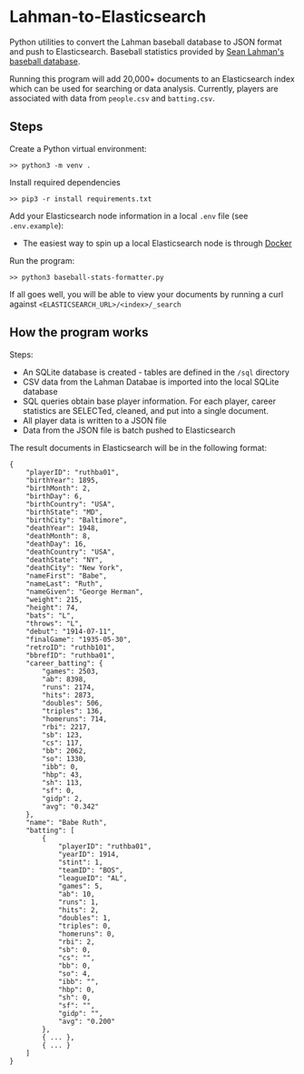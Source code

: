 # Lahman-to-Elasticsearch

Python utilities to convert the Lahman baseball database to JSON format and push to Elasticsearch. Baseball statistics provided by [Sean Lahman's baseball database](http://www.seanlahman.com/baseball-archive/statistics/).

Running this program will add 20,000+ documents to an Elasticsearch index which can be used for searching or data analysis. Currently, players are associated with data from `people.csv` and `batting.csv`. 

## Steps
Create a Python virtual environment:
```
>> python3 -m venv .
```

Install required dependencies
```
>> pip3 -r install requirements.txt
```

Add your Elasticsearch node information in a local `.env` file (see `.env.example`):
- The easiest way to spin up a local Elasticsearch node is through [Docker](https://www.elastic.co/guide/en/elasticsearch/reference/current/docker.html)

Run the program:
```
>> python3 baseball-stats-formatter.py
```

If all goes well, you will be able to view your documents by running a curl against `<ELASTICSEARCH_URL>/<index>/_search`

## How the program works
  Steps:
  - An SQLite database is created - tables are defined in the `/sql` directory
  - CSV data from the Lahman Databae is imported into the local SQLite database 
  - SQL queries obtain base player information. For each player, career statistics are SELECTed, cleaned, and put into a single document.
  - All player data is written to a JSON file
  - Data from the JSON file is batch pushed to Elasticsearch

The result documents in Elasticsearch will be in the following format:
```
{
    "playerID": "ruthba01",
    "birthYear": 1895,
    "birthMonth": 2,
    "birthDay": 6,
    "birthCountry": "USA",
    "birthState": "MD",
    "birthCity": "Baltimore",
    "deathYear": 1948,
    "deathMonth": 8,
    "deathDay": 16,
    "deathCountry": "USA",
    "deathState": "NY",
    "deathCity": "New York",
    "nameFirst": "Babe",
    "nameLast": "Ruth",
    "nameGiven": "George Herman",
    "weight": 215,
    "height": 74,
    "bats": "L",
    "throws": "L",
    "debut": "1914-07-11",
    "finalGame": "1935-05-30",
    "retroID": "ruthb101",
    "bbrefID": "ruthba01",
    "career_batting": {
        "games": 2503,
        "ab": 8398,
        "runs": 2174,
        "hits": 2873,
        "doubles": 506,
        "triples": 136,
        "homeruns": 714,
        "rbi": 2217,
        "sb": 123,
        "cs": 117,
        "bb": 2062,
        "so": 1330,
        "ibb": 0,
        "hbp": 43,
        "sh": 113,
        "sf": 0,
        "gidp": 2,
        "avg": "0.342"
    },
    "name": "Babe Ruth",
    "batting": [
        {
            "playerID": "ruthba01",
            "yearID": 1914,
            "stint": 1,
            "teamID": "BOS",
            "leagueID": "AL",
            "games": 5,
            "ab": 10,
            "runs": 1,
            "hits": 2,
            "doubles": 1,
            "triples": 0,
            "homeruns": 0,
            "rbi": 2,
            "sb": 0,
            "cs": "",
            "bb": 0,
            "so": 4,
            "ibb": "",
            "hbp": 0,
            "sh": 0,
            "sf": "",
            "gidp": "",
            "avg": "0.200"
        },
        { ... }, 
        { ... }
    ]
}
```

